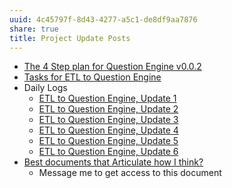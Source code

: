 ```yaml
---
uuid: 4c45797f-8d43-4277-a5c1-de8df9aa7876
share: true
title: Project Update Posts
---
```

* [The 4 Step plan for Question Engine v0.0.2](/undefined)
* [Tasks for ETL to Question Engine](/a6649a28-5862-4820-8797-1cfaf2ba1713)
* Daily Logs
	* [ETL to Question Engine, Update 1](/adf51542-a86b-437b-8542-9ef82c41d7a2)
	* [ETL to Question Engine, Update 2](/01d14af7-0d89-4c3a-90a8-12696e01e036)
	* [ETL to Question Engine, Update 3](/a4afe3e7-e3ae-44ae-a1dc-e22754900e37)
	* [ETL to Question Engine, Update 4](/d59dbed7-08bd-462e-8f87-24a80c791f46)
	* [ETL to Question Engine, Update 5](/88cd3a9e-9156-4482-aaa5-2bb8eeebca0d)
	* [ETL to Question Engine, Update 6](/9dc97a82-96a0-495b-a8e2-a5c4d5c60abe)
* [Best documents that Articulate how I think?](/undefined)
	* Message me to get access to this document